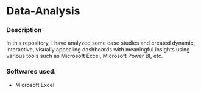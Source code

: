 # Data-Analysis


### Description

In this repository, I have analyzed some case studies and created dynamic, interactive, visually appealing dashboards with meaningful insights using various tools such as Microsoft Excel, Microsoft Power BI, etc.

### Softwares used:
* Microsoft Excel
